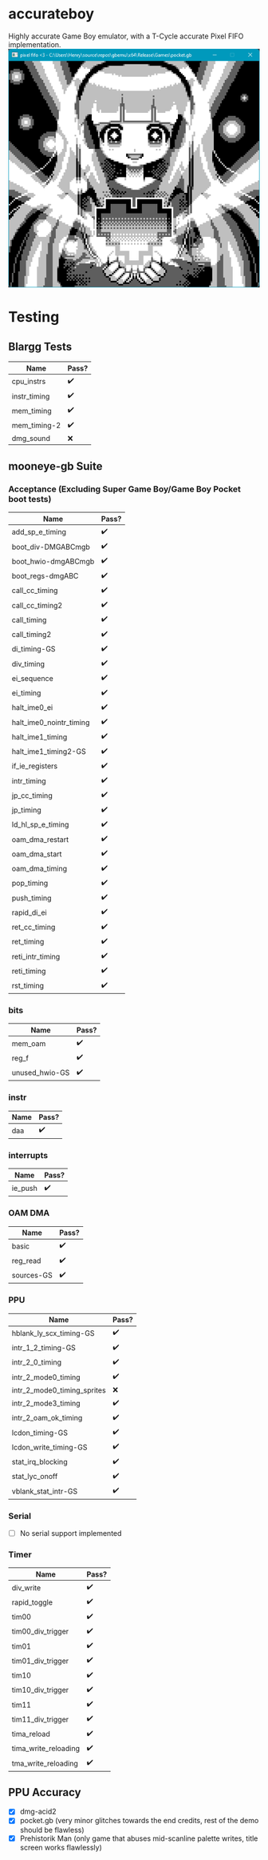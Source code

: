 # accurateboy

Highly accurate Game Boy emulator, with a T-Cycle accurate Pixel FIFO implementation.
![Pocket demo](img/pocketdemo.png)

# Testing

## Blargg Tests
| Name | Pass? |
| -----|------ |
| cpu_instrs | :heavy_check_mark: |
| instr_timing | :heavy_check_mark: |
| mem_timing |:heavy_check_mark: |
| mem_timing-2 | :heavy_check_mark: |
| dmg_sound | :x: |

## mooneye-gb Suite

### Acceptance (Excluding Super Game Boy/Game Boy Pocket boot tests)
| Name | Pass? |
| -----|------ |
| add_sp_e_timing | :heavy_check_mark: |
| boot_div-DMGABCmgb | :heavy_check_mark: |
| boot_hwio-dmgABCmgb | :heavy_check_mark: |
| boot_regs-dmgABC | :heavy_check_mark: |
| call_cc_timing | :heavy_check_mark: |
| call_cc_timing2 | :heavy_check_mark: |
| call_timing | :heavy_check_mark: |
| call_timing2 | :heavy_check_mark: |
| di_timing-GS | :heavy_check_mark: |
| div_timing | :heavy_check_mark: |
| ei_sequence | :heavy_check_mark: |
| ei_timing | :heavy_check_mark: |
| halt_ime0_ei | :heavy_check_mark: |
| halt_ime0_nointr_timing | :heavy_check_mark: |
| halt_ime1_timing | :heavy_check_mark: |
| halt_ime1_timing2-GS | :heavy_check_mark: |
| if_ie_registers | :heavy_check_mark: |
| intr_timing | :heavy_check_mark: |
| jp_cc_timing | :heavy_check_mark: |
| jp_timing | :heavy_check_mark: |
| ld_hl_sp_e_timing | :heavy_check_mark: |
| oam_dma_restart | :heavy_check_mark: |
| oam_dma_start | :heavy_check_mark: |
| oam_dma_timing | :heavy_check_mark: |
| pop_timing | :heavy_check_mark: |
| push_timing | :heavy_check_mark: |
| rapid_di_ei | :heavy_check_mark: |
| ret_cc_timing | :heavy_check_mark: |
| ret_timing | :heavy_check_mark: |
| reti_intr_timing | :heavy_check_mark: |
| reti_timing | :heavy_check_mark: |
| rst_timing | :heavy_check_mark: |

### bits
| Name | Pass? |
| -----|------ |
| mem_oam | :heavy_check_mark: |
| reg_f | :heavy_check_mark: |
| unused_hwio-GS | :heavy_check_mark: |

### instr
| Name | Pass? |
| -----|------ |
| daa | :heavy_check_mark: |

### interrupts
| Name | Pass? |
| -----|------ |
| ie_push | :heavy_check_mark: |

### OAM DMA
| Name | Pass? |
| -----|------ |
| basic | :heavy_check_mark: |
| reg_read | :heavy_check_mark: |
| sources-GS | :heavy_check_mark: |

### PPU
| Name | Pass? |
| -----|------ |
| hblank_ly_scx_timing-GS | :heavy_check_mark: |
| intr_1_2_timing-GS | :heavy_check_mark: |
| intr_2_0_timing | :heavy_check_mark: |
| intr_2_mode0_timing | :heavy_check_mark: |
| intr_2_mode0_timing_sprites | :x: |
| intr_2_mode3_timing | :heavy_check_mark: |
| intr_2_oam_ok_timing | :heavy_check_mark: |
| lcdon_timing-GS | :heavy_check_mark: |
| lcdon_write_timing-GS | :heavy_check_mark: |
| stat_irq_blocking | :heavy_check_mark: |
| stat_lyc_onoff | :heavy_check_mark: |
| vblank_stat_intr-GS | :heavy_check_mark: |


### Serial
 - [ ] No serial support implemented

### Timer
| Name | Pass? |
| -----|------ |
| div_write | :heavy_check_mark: |
| rapid_toggle | :heavy_check_mark: |
| tim00 | :heavy_check_mark: |
| tim00_div_trigger | :heavy_check_mark: |
| tim01 | :heavy_check_mark: |
| tim01_div_trigger | :heavy_check_mark: |
| tim10 | :heavy_check_mark: |
| tim10_div_trigger | :heavy_check_mark: |
|  tim11 | :heavy_check_mark: |
| tim11_div_trigger | :heavy_check_mark: |
| tima_reload | :heavy_check_mark: |
| tima_write_reloading | :heavy_check_mark: |
| tma_write_reloading | :heavy_check_mark: |



## PPU Accuracy
 - [x] dmg-acid2
 - [x] pocket.gb (very minor glitches towards the end credits, rest of the demo should be flawless)
 - [x] Prehistorik Man (only game that abuses mid-scanline palette writes, title screen works flawlessly)
